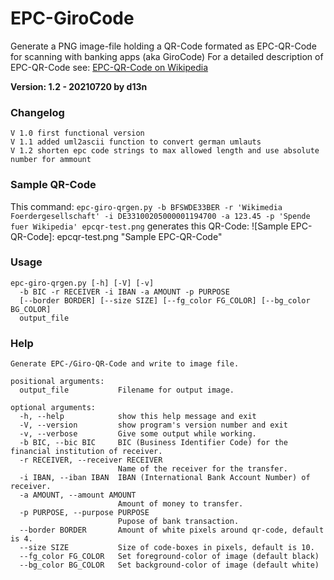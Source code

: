 # EPC-GiroCode

Generate a PNG image-file holding a QR-Code formated as EPC-QR-Code
for scanning with banking apps (aka GiroCode)
For a detailed description of EPC-QR-Code see: [EPC-QR-Code on Wikipedia](https://de.wikipedia.org/wiki/EPC-QR-Code)

**Version: 1.2 - 20210720 by d13n**
### Changelog
    V 1.0 first functional version
    V 1.1 added uml2ascii function to convert german umlauts
    V 1.2 shorten epc code strings to max allowed length and use absolute number for ammount

### Sample QR-Code
This command:
`epc-giro-qrgen.py -b BFSWDE33BER -r 'Wikimedia Foerdergesellschaft' -i DE33100205000001194700 -a 123.45 -p 'Spende fuer Wikipedia' epcqr-test.png`
generates this QR-Code:
![Sample EPC-QR-Code]: epcqr-test.png "Sample EPC-QR-Code"

### Usage
```
epc-giro-qrgen.py [-h] [-V] [-v]
  -b BIC -r RECEIVER -i IBAN -a AMOUNT -p PURPOSE
  [--border BORDER] [--size SIZE] [--fg_color FG_COLOR] [--bg_color BG_COLOR]
  output_file
```

### Help
```
Generate EPC-/Giro-QR-Code and write to image file.

positional arguments:
  output_file           Filename for output image.

optional arguments:
  -h, --help            show this help message and exit
  -V, --version         show program's version number and exit
  -v, --verbose         Give some output while working.
  -b BIC, --bic BIC     BIC (Business Identifier Code) for the financial institution of receiver.
  -r RECEIVER, --receiver RECEIVER
                        Name of the receiver for the transfer.
  -i IBAN, --iban IBAN  IBAN (International Bank Account Number) of receiver.
  -a AMOUNT, --amount AMOUNT
                        Amount of money to transfer.
  -p PURPOSE, --purpose PURPOSE
                        Pupose of bank transaction.
  --border BORDER       Amount of white pixels around qr-code, default is 4.
  --size SIZE           Size of code-boxes in pixels, default is 10.
  --fg_color FG_COLOR   Set foreground-color of image (default black)
  --bg_color BG_COLOR   Set background-color of image (default white)
```

